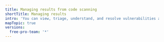 ```yaml
---
title: Managing results from code scanning
shortTitle: Managing results
intro: 'You can view, triage, understand, and resolve vulnerabilities and errors that {% data variables.product.prodname_code_scanning %} finds.'
mapTopic: true
versions:
  free-pro-team: '*'
---
```


